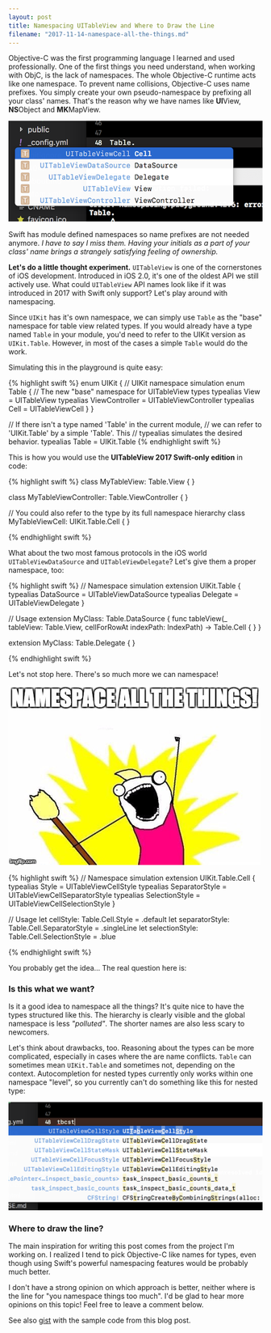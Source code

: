 ```yaml
---
layout: post
title: Namespacing UITableView and Where to Draw the Line
filename: "2017-11-14-namespace-all-the-things.md"
---
```


Objective-C was the first programming language I learned and used professionally. One of the first things you need understand, when working with ObjC, is the lack of namespaces. The whole Objective-C runtime acts like one namespace. To prevent name collisions, Objective-C uses name prefixes. You simply create your own pseudo-namespace by prefixing all your class' names. That's the reason why we have names like **UI**View, **NS**Object and **MK**MapView.

![Autocompletion](/images/2017-11-14/autocompletion.png)

Swift has module defined namespaces so name prefixes are not needed anymore. *I have to say I miss them. Having your initials as a part of your class' name brings a strangely satisfying feeling of ownership.*

**Let's do a little thought experiment.** ```UITableView``` is one of the cornerstones of iOS development. Introduced in iOS 2.0, it's one of the oldest API we still actively use. What could ```UITableView``` API names look like if it was introduced in 2017 with Swift only support? Let's play around with namespacing.

<!-- more -->

Since ```UIKit``` has it's own namespace, we can simply use ```Table``` as the "base" namespace for table view related types. If you would already have a type named ```Table``` in your module, you'd need to refer to the UIKit version as ```UIKit.Table```. However, in most of the cases a simple ```Table``` would do the work.

Simulating this in the playground is quite easy:

{% highlight swift %}
enum UIKit { // UIKit namespace simulation
  enum Table { // The new "base" namespace for UITableView types
    typealias View = UITableView
    typealias ViewController = UITableViewController
    typealias Cell = UITableViewCell
  }
}

// If there isn't a type named 'Table' in the current module,
// we can refer to 'UIKit.Table' by a simple 'Table'. This
// typealias simulates the desired behavior.
typealias Table = UIKit.Table
{% endhighlight swift %}

This is how you would use the **UITableView 2017 Swift-only edition** in code:

{% highlight swift %}
class MyTableView: Table.View { }

class MyTableViewController: Table.ViewController { }

// You could also refer to the type by its full namespace hierarchy
class MyTableViewCell: UIKit.Table.Cell { }

{% endhighlight swift %}

What about the two most famous protocols in the iOS world ```UITableViewDataSource``` and ```UITableViewDelegate```? Let's give them a proper namespace, too:

{% highlight swift %}
// Namespace simulation
extension UIKit.Table {
  typealias DataSource = UITableViewDataSource
  typealias Delegate = UITableViewDelegate
}

// Usage
extension MyClass: Table.DataSource {
  func tableView(_ tableView: Table.View, cellForRowAt indexPath: IndexPath) -> Table.Cell {
  }
}

extension MyClass: Table.Delegate {
}

{% endhighlight swift %}

Let's not stop here. There's so much more we can namespace!

![Namespace all the things!](/images/2017-11-14/namespace-all-the-things.jpg)

{% highlight swift %}
// Namespace simulation
extension UIKit.Table.Cell {
  typealias Style = UITableViewCellStyle
  typealias SeparatorStyle = UITableViewCellSeparatorStyle
  typealias SelectionStyle = UITableViewCellSelectionStyle
}

// Usage
let cellStyle: Table.Cell.Style = .default
let separatorStyle: Table.Cell.SeparatorStyle = .singleLine
let selectionStyle: Table.Cell.SelectionStyle = .blue

{% endhighlight swift %}

You probably get the idea... The real question here is:

### Is this what we want?

Is it a good idea to namespace all the things? It's quite nice to have the types structured like this. The hierarchy is clearly visible and the global namespace is less *"polluted"*. The shorter names are also less scary to newcomers.

Let's think about drawbacks, too. Reasoning about the types can be more complicated, especially in cases where the are name conflicts. ```Table``` can sometimes mean ```UIKit.Table``` and sometimes not, depending on the context. Autocompletion for nested types currently only works within one namespace "level", so you currently can't do something like this for nested type:

![Autocompletion](/images/2017-11-14/autocompletion-2.png)

### Where to draw the line?

The main inspiration for writing this post comes from the project I'm working on. I realized I tend to pick Objective-C like names for types, even though using Swift's powerful namespacing features would be probably much better.

I don't have a strong opinion on which approach is better, neither where is the line for "you namespace things too much". I'd be glad to hear more opinions on this topic! Feel free to leave a comment below.

See also [gist](https://gist.github.com/VojtaStavik/700f9e925cd52058fac6eec5c2f3804b) with the sample code from this blog post.
